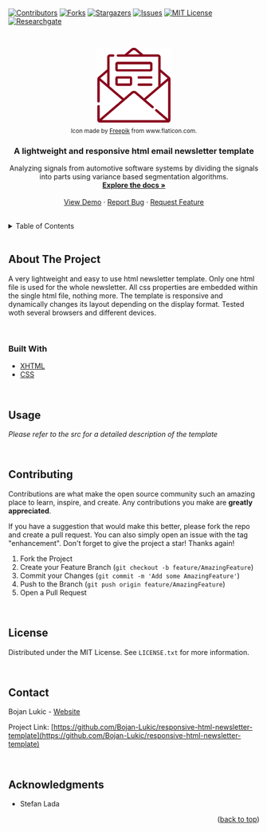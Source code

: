 <div id="top"></div>

<br />

<!-- PROJECT SHIELDS -->
<!--
*** I'm using markdown "reference style" links for readability.
*** Reference links are enclosed in brackets [ ] instead of parentheses ( ).
*** See the bottom of this document for the declaration of the reference variables
*** for contributors-url, forks-url, etc. This is an optional, concise syntax you may use.
*** https://www.markdownguide.org/basic-syntax/#reference-style-links
-->
[![Contributors][contributors-shield]][contributors-url]
[![Forks][forks-shield]][forks-url]
[![Stargazers][stars-shield]][stars-url]
[![Issues][issues-shield]][issues-url]
[![MIT License][license-shield]][license-url]
[![Researchgate][researchgate-shield]][researchgate-url]



<!-- PROJECT LOGO -->
<br />
<div align="center">
  <figure>
    <a href="https://github.com/Bojan-Lukic/responsive-html-newsletter-template">
      <img src="res/logo.png" alt="Logo" width="150" height="150">
    </a><br />
    <figcaption><sub>Icon made by <a href="https://www.freepik.com/">Freepik</a> from www.flaticon.com.</sub></figcaption>
  </figure>

<h3 align="center">A lightweight and responsive html email newsletter template</h3>

  <p align="center">
    Analyzing signals from automotive software systems by dividing the signals into parts using variance based segmentation algorithms.
    <br />
    <a href="https://github.com/Bojan-Lukic/responsive-html-newsletter-template/tree/main/src"><strong>Explore the docs »</strong></a>
    <br />
    <br />
    <a href="https://github.com/Bojan-Lukic/responsive-html-newsletter-template/tree/main/src">View Demo</a>
    ·
    <a href="https://github.com/Bojan-Lukic/responsive-html-newsletter-template/issues">Report Bug</a>
    ·
    <a href="https://github.com/Bojan-Lukic/responsive-html-newsletter-template/issues">Request Feature</a>
  </p>
</div>

<br />



<!-- TABLE OF CONTENTS -->
<details>
  <summary>Table of Contents</summary>
  <ol>
    <li>
      <a href="#about-the-project">About The Project</a>
      <ul>
        <li><a href="#built-with">Built With</a></li>
      </ul>
    </li>
    <!-- <li>
      <a href="#getting-started">Getting Started</a>
      <ul>
        <li><a href="#prerequisites">Prerequisites</a></li>
        <li><a href="#installation">Installation</a></li>
      </ul>
    </li> -->
    <li><a href="#usage">Usage</a></li>
    <!-- <li><a href="#roadmap">Roadmap</a></li> -->
    <li><a href="#contributing">Contributing</a></li>
    <li><a href="#license">License</a></li>
    <li><a href="#contact">Contact</a></li>
    <li><a href="#acknowledgments">Acknowledgments</a></li>
  </ol>
</details>

<br />



<!-- ABOUT THE PROJECT -->
## About The Project

A very lightweight and easy to use html newsletter template. Only one html file is used for the whole newsletter. All css properties are embedded within the single html file, nothing more. The template is responsive and dynamically changes its layout depending on the display format. Tested woth several browsers and different devices. 

<br />


### Built With

* [XHTML](https://www.w3.org/1999/xhtml/)
* [CSS](https://developer.mozilla.org/en-US/docs/Web/CSS)

<br />


<!-- GETTING STARTED -->
<!--
## Getting Started

This is an example of how you may give instructions on setting up your project locally.
To get a local copy up and running follow these simple example steps.

### Prerequisites

This is an example of how to list things you need to use the software and how to install them.
* npm
  ```sh
  npm install npm@latest -g
  ```

### Installation

1. Get a free API Key at [https://example.com](https://example.com)
2. Clone the repo
   ```sh
   git clone https://github.com/github_username/repo_name.git
   ```
3. Install NPM packages
   ```sh
   npm install
   ```
4. Enter your API in `config.js`
   ```js
   const API_KEY = 'ENTER YOUR API';
   ```

<br />
-->



<!-- USAGE EXAMPLES -->
## Usage

_Please refer to the src for a detailed description of the template_

<br />



<!-- ROADMAP -->
<!--
## Roadmap

- [] Feature 1
- [] Feature 2
- [] Feature 3
    - [] Nested Feature

See the [open issues](https://github.com/github_username/repo_name/issues) for a full list of proposed features (and known issues).

<br />
-->



<!-- CONTRIBUTING -->
## Contributing

Contributions are what make the open source community such an amazing place to learn, inspire, and create. Any contributions you make are **greatly appreciated**.

If you have a suggestion that would make this better, please fork the repo and create a pull request. You can also simply open an issue with the tag "enhancement".
Don't forget to give the project a star! Thanks again!

1. Fork the Project
2. Create your Feature Branch (`git checkout -b feature/AmazingFeature`)
3. Commit your Changes (`git commit -m 'Add some AmazingFeature'`)
4. Push to the Branch (`git push origin feature/AmazingFeature`)
5. Open a Pull Request

<br />



<!-- LICENSE -->
## License

Distributed under the MIT License. See `LICENSE.txt` for more information.

<br />



<!-- CONTACT -->
## Contact

Bojan Lukic - [Website](https://www.bojanlukic.com/)

Project Link: [https://github.com/Bojan-Lukic/responsive-html-newsletter-template](https://github.com/Bojan-Lukic/responsive-html-newsletter-template)

<br />



<!-- ACKNOWLEDGMENTS -->
## Acknowledgments

* Stefan Lada

<p align="right">(<a href="#top">back to top</a>)</p>



<!-- MARKDOWN LINKS & IMAGES -->
<!-- https://www.markdownguide.org/basic-syntax/#reference-style-links -->
[contributors-shield]: https://img.shields.io/github/contributors/Bojan-Lukic/responsive-html-newsletter-template.svg?style=for-the-badge
[contributors-url]: https://github.com/Bojan-Lukic/responsive-html-newsletter-template/graphs/contributors
[forks-shield]: https://img.shields.io/github/forks/Bojan-Lukic/responsive-html-newsletter-template.svg?style=for-the-badge
[forks-url]: https://github.com/Bojan-Lukic/responsive-html-newsletter-template/network/members
[stars-shield]: https://img.shields.io/github/stars/Bojan-Lukic/responsive-html-newsletter-template.svg?style=for-the-badge
[stars-url]: https://github.com/Bojan-Lukic/responsive-html-newsletter-template/stargazers
[issues-shield]: https://img.shields.io/github/issues/Bojan-Lukic/responsive-html-newsletter-template.svg?style=for-the-badge
[issues-url]: https://github.com/Bojan-Lukic/responsive-html-newsletter-template/issues
[license-shield]: https://img.shields.io/github/license/Bojan-Lukic/responsive-html-newsletter-template.svg?style=for-the-badge
[license-url]: https://github.com/Bojan-Lukic/responsive-html-newsletter-template/blob/master/LICENSE.txt
[researchgate-shield]: https://img.shields.io/badge/-ReearchGate-grey?style=for-the-badge&logo=researchgate
[researchgate-url]: https://www.researchgate.net/profile/Bojan_Lukic2
[product-screenshot]: images/screenshot.png
